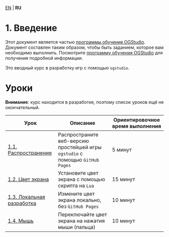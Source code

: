 
[EN][en] | **RU**

# 1. Введение

Этот документ является частью [программы обучения OGStudio][education].
Документ составлен таким образом, чтобы быть заданием, которое вам
необходимо выполнить. Посмотрите [программу обучения OGStudio][education]
для получения подробной информации.

Это вводный курс в разработку игр с помощью `ogstudio`.

# Уроки

**Внимание**: курс находится в разработке, поэтому список уроков ещё не
окончательный.

| Урок | Описание | Ориентировочное время выполнения |
|-|-|-|
| [1.1. Распространение][1.1.Distribute] | Распространите веб-версию простейшей игры `ogstudio` с помощью `GitHub Pages` | 5 минут |
| [1.2. Цвет экрана][1.2.ScreenColor] | Установите цвет экрана с помощью скрипта на `Lua` | 15 минут |
| [1.3. Локальная разработка][1.3.LocalDev] | Измените цвет экрана локально, без `GitHub Pages` | 10 минут |
| [1.4. Мышь][1.4.Mouse] | Переключайте цвет экрана на нажатия мыши (пальца) | 10 минут |

[en]: README.md

[education]: http://opengamestudio.org/pages/education.html
[1.1.Distribute]: lessons/1.1.Distribute/README-ru.md
[1.2.ScreenColor]: lessons/1.2.ScreenColor/README-ru.md
[1.3.LocalDev]: lessons/1.3.LocalDev/README-ru.md
[1.4.Mouse]: lessons/1.4.Mouse/README-ru.md

